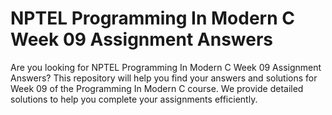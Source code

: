 # NPTEL Programming In Modern C Week 09 Assignment Answers

Are you looking for NPTEL Programming In Modern C Week 09 Assignment Answers? This repository will help you find your answers and solutions for Week 09 of the Programming In Modern C course. We provide detailed solutions to help you complete your assignments efficiently.